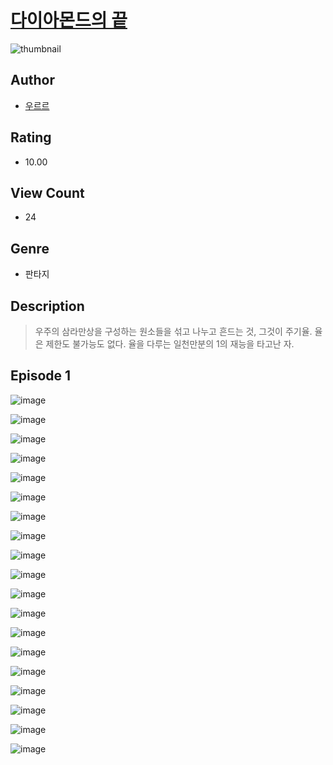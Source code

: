 # [다이아몬드의 끝](https://comic.naver.com/challenge/list?titleId=811096)
![thumbnail](https://image-comic.pstatic.net/user_contents_data/challenge_comic/2023/05/25/309303/upload_3774639022579868215_480x623.jpeg)

## Author
- [우르르](https://comic.naver.com/artistTitle?id=309303)

## Rating
- 10.00

## View Count
- 24

## Genre
- 판타지

## Description
> 우주의 삼라만상을 구성하는 원소들을 섞고 나누고 흔드는 것, 그것이 주기율. 율은 제한도 불가능도 없다. 율을 다루는 일천만분의 1의 재능을 타고난 자.


## Episode 1
![image](https://image-comic.pstatic.net/user_contents_data/challenge_comic/2023/05/25/309303/upload_7219613672085152563.jpeg)

![image](https://image-comic.pstatic.net/user_contents_data/challenge_comic/2023/05/25/309303/upload_7364336696767885409.jpeg)

![image](https://image-comic.pstatic.net/user_contents_data/challenge_comic/2023/05/25/309303/upload_7221303445346924599.jpeg)

![image](https://image-comic.pstatic.net/user_contents_data/challenge_comic/2023/05/25/309303/upload_3760615868543166002.jpeg)

![image](https://image-comic.pstatic.net/user_contents_data/challenge_comic/2023/05/25/309303/upload_7220786637015770165.jpeg)

![image](https://image-comic.pstatic.net/user_contents_data/challenge_comic/2023/05/25/309303/upload_7306635408893686884.jpeg)

![image](https://image-comic.pstatic.net/user_contents_data/challenge_comic/2023/05/25/309303/upload_3906648802385410105.jpeg)

![image](https://image-comic.pstatic.net/user_contents_data/challenge_comic/2023/05/25/309303/upload_3774359974380124514.jpeg)

![image](https://image-comic.pstatic.net/user_contents_data/challenge_comic/2023/05/25/309303/upload_3703478651508110896.jpeg)

![image](https://image-comic.pstatic.net/user_contents_data/challenge_comic/2023/05/25/309303/upload_4063151101358715957.jpeg)

![image](https://image-comic.pstatic.net/user_contents_data/challenge_comic/2023/05/25/309303/upload_3979321934812165476.jpeg)

![image](https://image-comic.pstatic.net/user_contents_data/challenge_comic/2023/05/25/309303/upload_7077750293221423157.jpeg)

![image](https://image-comic.pstatic.net/user_contents_data/challenge_comic/2023/05/25/309303/upload_3690808085701539641.jpeg)

![image](https://image-comic.pstatic.net/user_contents_data/challenge_comic/2023/05/25/309303/upload_3760841264953702753.jpeg)

![image](https://image-comic.pstatic.net/user_contents_data/challenge_comic/2023/05/25/309303/upload_3835155038802830128.jpeg)

![image](https://image-comic.pstatic.net/user_contents_data/challenge_comic/2023/05/25/309303/upload_3617909154862229049.jpeg)

![image](https://image-comic.pstatic.net/user_contents_data/challenge_comic/2023/05/25/309303/upload_7148111129488800097.jpeg)

![image](https://image-comic.pstatic.net/user_contents_data/challenge_comic/2023/05/25/309303/upload_7075545775945115186.jpeg)

![image](https://image-comic.pstatic.net/user_contents_data/challenge_comic/2023/05/25/309303/upload_7220453522811468080.jpeg)
